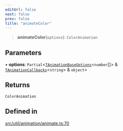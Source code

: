 ```yaml
---
editUrl: false
next: false
prev: false
title: "animateColor"
---
```


> **animateColor**(`options`): `ColorAnimation`

## Parameters

• **options**: `Partial`\<[`TAnimationBaseOptions`](/api/namespaces/util/type-aliases/tanimationbaseoptions/)\<`number`[]\> & [`TAnimationCallbacks`](/api/namespaces/util/type-aliases/tanimationcallbacks/)\<`string`\> & `object`\>

## Returns

`ColorAnimation`

## Defined in

[src/util/animation/animate.ts:70](https://github.com/fabricjs/fabric.js/blob/5c1240d8b4662e45868dd33f385f941de21c8e9c/src/util/animation/animate.ts#L70)
